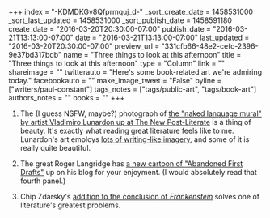 +++
index = "-KDMDKGv8Qfprmquj_d-"
_sort_create_date = 1458531000
_sort_last_updated = 1458531000
_sort_publish_date = 1458591180
create_date = "2016-03-20T20:30:00-07:00"
publish_date = "2016-03-21T13:13:00-07:00"
date = "2016-03-21T13:13:00-07:00"
last_updated = "2016-03-20T20:30:00-07:00"
preview_url = "331cfb66-48e2-cefc-2396-9e37bd317bdb"
name = "Three things to look at this afternoon"
title = "Three things to look at this afternoon"
type = "Column"
link = ""
shareimage = ""
twitterauto = "Here's some book-related art we're admiring today."
facebookauto = ""
make_image_tweet = "False"
byline = ["writers/paul-constant"]
tags_notes = ["tags/public-art", "tags/book-art"]
authors_notes = ""
books = ""
+++
1. The (I guess NSFW, maybe?) photograph of [the "naked language mural" by artist Vladimiro Lunardon up at The New Post-Literate](http://thenewpostliterate.blogspot.com/2016/03/naked-language-mural-by-vladimiro.html) is a thing of beauty. It's exactly what reading great literature feels like to me. Lunardon's art employs [lots of writing-like imagery](https://www.facebook.com/Vladimiro-lunardon-146087905413487/photos_stream), and some of it is really quite beautiful.

2. The great Roger Langridge has [a new cartoon of "Abandoned First Drafts"](http://hotelfred.blogspot.com/2016/03/abandoned-first-drafts.html) up on his blog for your enjoyment. (I would absolutely read that fourth panel.)

3. Chip Zdarsky's [addition to the conclusion of *Frankenstein*](http://zdarsky.tumblr.com/post/141274340631/huh-who-knew) solves one of literature's greatest problems.